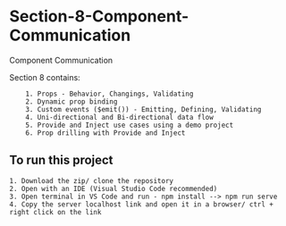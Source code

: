 # Section-8-Component-Communication
Component Communication

Section 8 contains:

        1. Props - Behavior, Changings, Validating
        2. Dynamic prop binding
        3. Custom events ($emit()) - Emitting, Defining, Validating
        4. Uni-directional and Bi-directional data flow
        5. Provide and Inject use cases using a demo project
        6. Prop drilling with Provide and Inject
        

<h2>To run this project</h2>

    1. Download the zip/ clone the repository
    2. Open with an IDE (Visual Studio Code recommended)
    3. Open terminal in VS Code and run - npm install --> npm run serve
    4. Copy the server localhost link and open it in a browser/ ctrl + right click on the link
